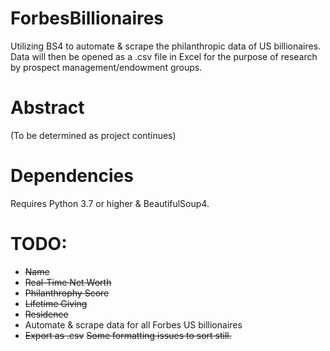 # ForbesBillionaires
Utilizing BS4 to automate &amp; scrape the philanthropic data of US billionaires. Data will then be opened as a .csv file in Excel for the purpose of research by prospect management/endowment groups. 

# Abstract
(To be determined as project continues)

# Dependencies
Requires Python 3.7 or higher & BeautifulSoup4.

# TODO:
* ~~Name~~
* ~~Real-Time Net Worth~~
* ~~Philanthrophy Score~~
* ~~Lifetime Giving~~ 
* ~~Residence~~
* Automate & scrape data for all Forbes US billionaires
* ~~Export as .csv~~ ~~Some formatting issues to sort still.~~

